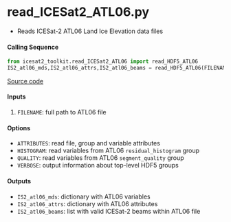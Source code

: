 read_ICESat2_ATL06.py
=====================

 - Reads ICESat-2 ATL06 Land Ice Elevation data files

#### Calling Sequence
```python
from icesat2_toolkit.read_ICESat2_ATL06 import read_HDF5_ATL06
IS2_atl06_mds,IS2_atl06_attrs,IS2_atl06_beams = read_HDF5_ATL06(FILENAME)
```
[Source code](https://github.com/tsutterley/read-ICESat-2/blob/main/icesat2_toolkit/read_ICESat2_ATL06.py)

#### Inputs
 1. `FILENAME`: full path to ATL06 file

#### Options
 - `ATTRIBUTES`: read file, group and variable attributes
 - `HISTOGRAM`: read variables from ATL06 `residual_histogram` group
 - `QUALITY`: read variables from ATL06 `segment_quality` group
 - `VERBOSE`: output information about top-level HDF5 groups

#### Outputs
 - `IS2_atl06_mds`: dictionary with ATL06 variables
 - `IS2_atl06_attrs`: dictionary with ATL06 attributes
 - `IS2_atl06_beams`: list with valid ICESat-2 beams within ATL06 file
